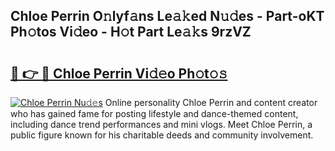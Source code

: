 ## Chloe Perrin O𝚗lyf𝚊ns Le𝚊𝚔ed N𝚞𝚍es - Part-oKT Ph𝚘tos Vi𝚍eo - H𝚘t Part Le𝚊𝚔s 9rzVZ

# <h2><a href="http://hf10k0.feru.top/?c=Chloe+Perrin">🔗 👉 🔴 Chloe Perrin Vi𝚍𝚎o Ph𝚘t𝚘𝚜</a></h2>

[![Chloe Perrin Nu𝚍𝚎s](https://i.imgur.com/0TWrTi3.gif)](http://hf10k0.feru.top/?c=Chloe+Perrin)
Online personality Chloe Perrin and content creator who has gained fame for posting lifestyle and dance-themed content, including dance trend performances and mini vlogs. Meet Chloe Perrin, a public figure known for his charitable deeds and community involvement. 
